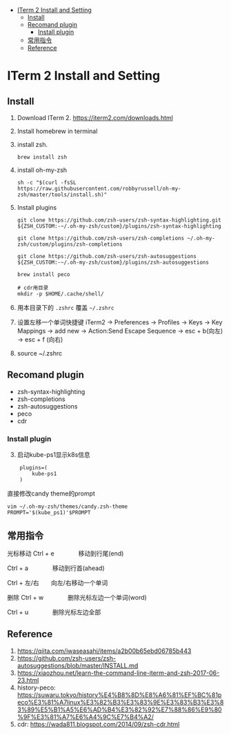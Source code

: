 - [ITerm 2 Install and Setting](#iterm-2-install-and-setting)
  - [Install](#install)
  - [Recomand plugin](#recomand-plugin)
    - [Install plugin](#install-plugin)
  - [常用指令](#常用指令)
  - [Reference](#reference)

# ITerm 2 Install and Setting

## Install

1. Download ITerm 2. <https://iterm2.com/downloads.html>

2. Install homebrew in terminal

3. install zsh.
   ```
   brew install zsh
   ```

4. install oh-my-zsh
   ```
   sh -c "$(curl -fsSL https://raw.githubusercontent.com/robbyrussell/oh-my-zsh/master/tools/install.sh)"
   ```

5. Install plugins
    ```
    git clone https://github.com/zsh-users/zsh-syntax-highlighting.git ${ZSH_CUSTOM:-~/.oh-my-zsh/custom}/plugins/zsh-syntax-highlighting

    git clone https://github.com/zsh-users/zsh-completions ~/.oh-my-zsh/custom/plugins/zsh-completions

    git clone https://github.com/zsh-users/zsh-autosuggestions ${ZSH_CUSTOM:-~/.oh-my-zsh/custom}/plugins/zsh-autosuggestions

    brew install peco

    # cdr用目录
    mkdir -p $HOME/.cache/shell/
    ```

6. 用本目录下的 `.zshrc` 覆盖 `~/.zshrc`

7. 设置左移一个单词快捷键
   iTerm2 -> Preferences -> Profiles -> Keys -> Key Mappings -> add new -> Action:Send Escape Sequence -> esc + b(向左) -> esc + f (向右)

8. source ~/.zshrc
    
## Recomand plugin
* zsh-syntax-highlighting
* zsh-completions
* zsh-autosuggestions
* peco 
* cdr 

### Install plugin
3. 启动kube-ps1显示k8s信息
```
    plugins=(
        kube-ps1
    )
```
直接修改candy theme的prompt
```
vim ~/.oh-my-zsh/themes/candy.zsh-theme
PROMPT='$(kube_ps1)'$PROMPT
```

## 常用指令
光标移动
Ctrl + e　　　　移动到行尾(end)

Ctrl + a　　　　移动到行首(ahead)

Ctrl + 左/右　　向左/右移动一个单词

删除
Ctrl + w　　　　删除光标左边一个单词(word)

Ctrl + u　　　　删除光标左边全部


## Reference

1. <https://qiita.com/iwaseasahi/items/a2b00b65ebd06785b443>
2. <https://github.com/zsh-users/zsh-autosuggestions/blob/master/INSTALL.md>
3. <https://xiaozhou.net/learn-the-command-line-iterm-and-zsh-2017-06-23.html>
4. history-peco: https://suwaru.tokyo/history%E4%B8%8D%E8%A6%81%EF%BC%81peco%E3%81%A7linux%E3%82%B3%E3%83%9E%E3%83%B3%E3%83%89%E5%B1%A5%E6%AD%B4%E3%82%92%E7%88%86%E9%80%9F%E3%81%A7%E6%A4%9C%E7%B4%A2/
5. cdr: https://wada811.blogspot.com/2014/09/zsh-cdr.html

